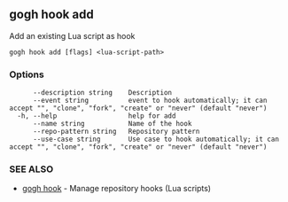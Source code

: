 ## gogh hook add

Add an existing Lua script as hook

```
gogh hook add [flags] <lua-script-path>
```

### Options

```
      --description string    Description
      --event string          event to hook automatically; it can accept "", "clone", "fork", "create" or "never" (default "never")
  -h, --help                  help for add
      --name string           Name of the hook
      --repo-pattern string   Repository pattern
      --use-case string       Use case to hook automatically; it can accept "", "clone", "fork", "create" or "never" (default "never")
```

### SEE ALSO

* [gogh hook](gogh_hook.md)	 - Manage repository hooks (Lua scripts)

